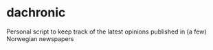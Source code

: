 dachronic
=========

Personal script to keep track of the latest opinions published in (a few) Norwegian newspapers
